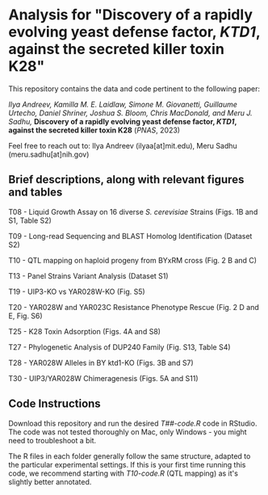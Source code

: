 # Analysis for "Discovery of a rapidly evolving yeast defense factor, _KTD1_, against the secreted killer toxin K28"

This repository contains the data and code pertinent to the following paper:

_Ilya Andreev, Kamilla M. E. Laidlaw, Simone M. Giovanetti, Guillaume Urtecho, Daniel Shriner, Joshua S. Bloom, Chris MacDonald, and Meru J. Sadhu,_ **Discovery of a rapidly evolving yeast defense factor, _KTD1_, against the secreted killer toxin K28** (_PNAS_, 2023)

Feel free to reach out to: Ilya Andreev (ilyaa[at]mit.edu), Meru Sadhu (meru.sadhu[at]nih.gov)

## Brief descriptions, along with relevant figures and tables

T08 - Liquid Growth Assay on 16 diverse _S. cerevisiae_ Strains (Figs. 1B and S1, Table S2)

T09 - Long-read Sequencing and BLAST Homolog Identification (Dataset S2)

T10 - QTL mapping on haploid progeny from BYxRM cross (Fig. 2 B and C)

T13 - Panel Strains Variant Analysis (Dataset S1)

T19 - UIP3-KO vs YAR028W-KO (Fig. S5)

T20 - YAR028W and YAR023C Resistance Phenotype Rescue (Fig. 2 D and E, Fig. S6)

T25 - K28 Toxin Adsorption (Figs. 4A and S8)

T27 - Phylogenetic Analysis of DUP240 Family (Fig. S13, Table S4)

T28 - YAR028W Alleles in BY ktd1-KO (Figs. 3B and S7)

T30 - UIP3/YAR028W Chimeragenesis (Figs. 5A and S11)

## Code Instructions

Download this repository and run the desired _T##-code.R_ code in RStudio. The code was not tested thoroughly on Mac, only Windows - you might need to troubleshoot a bit.

The R files in each folder generally follow the same structure, adapted to the particular experimental settings. If this is your first time running this code, we recommend starting with _T10-code.R_ (QTL mapping) as it's slightly better annotated.